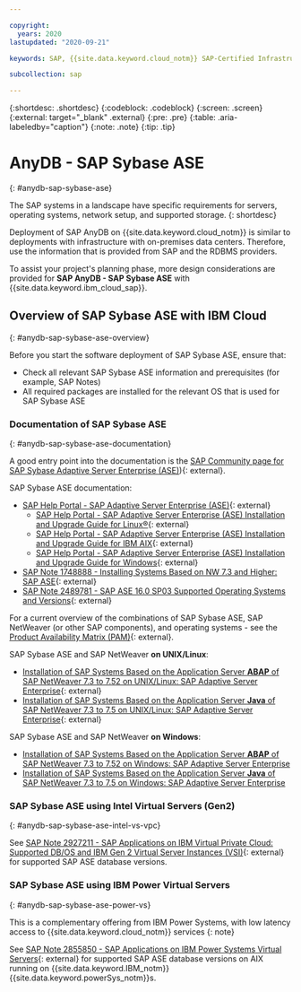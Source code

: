 ```yaml
---

copyright:
  years: 2020
lastupdated: "2020-09-21"

keywords: SAP, {{site.data.keyword.cloud_notm}} SAP-Certified Infrastructure, {{site.data.keyword.ibm_cloud_sap}}, SAP Workloads

subcollection: sap

---
```


{:shortdesc: .shortdesc}
{:codeblock: .codeblock}
{:screen: .screen}
{:external: target="_blank" .external}
{:pre: .pre}
{:table: .aria-labeledby="caption"}
{:note: .note}
{:tip: .tip}

# AnyDB - SAP Sybase ASE
{: #anydb-sap-sybase-ase}

The SAP systems in a landscape have specific requirements for servers, operating systems, network setup, and supported storage.
{: shortdesc}

Deployment of SAP AnyDB on {{site.data.keyword.cloud_notm}} is similar to deployments with infrastructure with on-premises data centers. Therefore, use the information that is provided from SAP and the RDBMS providers.

To assist your project's planning phase, more design considerations are provided for **SAP AnyDB - SAP Sybase ASE** with {{site.data.keyword.ibm_cloud_sap}}.

## Overview of SAP Sybase ASE with IBM Cloud
{: #anydb-sap-sybase-ase-overview}

Before you start the software deployment of SAP Sybase ASE, ensure that:
- Check all relevant SAP Sybase ASE information and prerequisites (for example, SAP Notes)
- All required packages are installed for the relevant OS that is used for SAP Sybase ASE

### Documentation of SAP Sybase ASE
{: #anydb-sap-sybase-ase-documentation}

A good entry point into the documentation is the [SAP Community page for SAP Sybase Adaptive Server Enterprise (ASE)](https://community.sap.com/topics/applications-on-ase)){: external}.

SAP Sybase ASE documentation:
- [SAP Help Portal - SAP Adaptive Server Enterprise (ASE)](https://help.sap.com/viewer/product/SAP_ASE/latest/en-US){: external}
  - [SAP Help Portal - SAP Adaptive Server Enterprise (ASE) Installation and Upgrade Guide for Linux&reg;](https://help.sap.com/viewer/23c3bb4a29be443ea887fa10871a30f8/latest/en-US){: external}
  - [SAP Help Portal - SAP Adaptive Server Enterprise (ASE) Installation and Upgrade Guide for IBM AIX](https://help.sap.com/viewer/07e2d10774874e3bb4d991ef08d678e8/latest/en-US){: external}
  - [SAP Help Portal - SAP Adaptive Server Enterprise (ASE) Installation and Upgrade Guide for Windows](https://help.sap.com/viewer/36031975851a4f82b1022a9df877280b/latest/en-US){: external}
- [SAP Note 1748888 - Installing Systems Based on NW 7.3 and Higher: SAP ASE](https://launchpad.support.sap.com/#/notes/1748888){: external}
- [SAP Note 2489781 - SAP ASE 16.0 SP03 Supported Operating Systems and Versions](https://launchpad.support.sap.com/#/notes/2489781){: external}

For a current overview of the combinations of SAP Sybase ASE, SAP NetWeaver (or other SAP components), and operating systems - see the [Product Availability Matrix (PAM)](http://support.sap.com/pam){: external}.


SAP Sybase ASE and SAP NetWeaver **on UNIX/Linux**:
- [Installation of SAP Systems Based on the Application Server **ABAP** of SAP NetWeaver 7.3 to 7.52 on UNIX/Linux: SAP Adaptive Server Enterprise](https://help.sap.com/viewer/e345db692e3c43928199d701df58c0d8/CURRENT_VERSION/en-US){: external}
- [Installation of SAP Systems Based on the Application Server **Java** of SAP NetWeaver 7.3 to 7.5 on UNIX/Linux: SAP Adaptive Server Enterprise](https://help.sap.com/viewer/01f04921ac57452983980fe83a3ce10d/CURRENT_VERSION/en-US){: external}

SAP Sybase ASE and SAP NetWeaver **on Windows**:
- [Installation of SAP Systems Based on the Application Server **ABAP** of SAP NetWeaver 7.3 to 7.52 on Windows: SAP Adaptive Server Enterprise](https://help.sap.com/viewer/b0c437ae5d1a4c70847bb55973923352/CURRENT_VERSION/en-US)
- [Installation of SAP Systems Based on the Application Server **Java** of SAP NetWeaver 7.3 to 7.5 on Windows: SAP Adaptive Server Enterprise](https://help.sap.com/viewer/2b04bc65d45544bb8ba67c258d4fb2e2/CURRENT_VERSION/en-US)


### SAP Sybase ASE using Intel Virtual Servers (Gen2)
{: #anydb-sap-sybase-ase-intel-vs-vpc}

See [SAP Note 2927211 - SAP Applications on IBM Virtual Private Cloud: Supported DB/OS and IBM Gen 2 Virtual Server Instances (VSI)](https://launchpad.support.sap.com/#/notes/2927211){: external} for supported SAP ASE database versions.


### SAP Sybase ASE using IBM Power Virtual Servers
{: #anydb-sap-sybase-ase-power-vs}

This is a complementary offering from IBM Power Systems, with low latency access to {{site.data.keyword.cloud_notm}} services
{: note}

See [SAP Note 2855850 - SAP Applications on IBM Power Systems Virtual Servers](https://launchpad.support.sap.com/#/notes/2855850){: external} for supported SAP ASE database versions on AIX running on {{site.data.keyword.IBM_notm}} {{site.data.keyword.powerSys_notm}}s.
